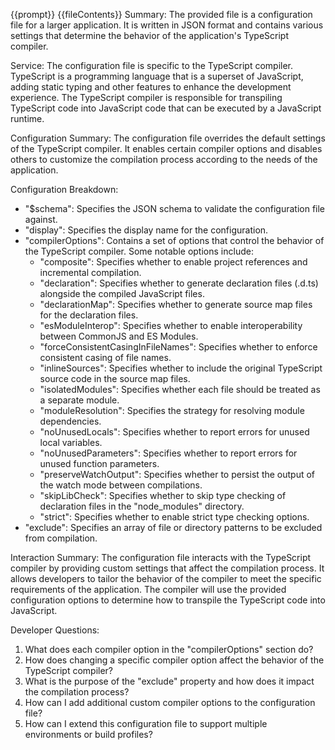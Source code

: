 {{prompt}}
{{fileContents}}
Summary:
The provided file is a configuration file for a larger application. It is written in JSON format and contains various settings that determine the behavior of the application's TypeScript compiler.

Service:
The configuration file is specific to the TypeScript compiler. TypeScript is a programming language that is a superset of JavaScript, adding static typing and other features to enhance the development experience. The TypeScript compiler is responsible for transpiling TypeScript code into JavaScript code that can be executed by a JavaScript runtime.

Configuration Summary:
The configuration file overrides the default settings of the TypeScript compiler. It enables certain compiler options and disables others to customize the compilation process according to the needs of the application.

Configuration Breakdown:
- "$schema": Specifies the JSON schema to validate the configuration file against.
- "display": Specifies the display name for the configuration.
- "compilerOptions": Contains a set of options that control the behavior of the TypeScript compiler. Some notable options include:
  - "composite": Specifies whether to enable project references and incremental compilation.
  - "declaration": Specifies whether to generate declaration files (.d.ts) alongside the compiled JavaScript files.
  - "declarationMap": Specifies whether to generate source map files for the declaration files.
  - "esModuleInterop": Specifies whether to enable interoperability between CommonJS and ES Modules.
  - "forceConsistentCasingInFileNames": Specifies whether to enforce consistent casing of file names.
  - "inlineSources": Specifies whether to include the original TypeScript source code in the source map files.
  - "isolatedModules": Specifies whether each file should be treated as a separate module.
  - "moduleResolution": Specifies the strategy for resolving module dependencies.
  - "noUnusedLocals": Specifies whether to report errors for unused local variables.
  - "noUnusedParameters": Specifies whether to report errors for unused function parameters.
  - "preserveWatchOutput": Specifies whether to persist the output of the watch mode between compilations.
  - "skipLibCheck": Specifies whether to skip type checking of declaration files in the "node_modules" directory.
  - "strict": Specifies whether to enable strict type checking options.
- "exclude": Specifies an array of file or directory patterns to be excluded from compilation.

Interaction Summary:
The configuration file interacts with the TypeScript compiler by providing custom settings that affect the compilation process. It allows developers to tailor the behavior of the compiler to meet the specific requirements of the application. The compiler will use the provided configuration options to determine how to transpile the TypeScript code into JavaScript.

Developer Questions:
1. What does each compiler option in the "compilerOptions" section do?
2. How does changing a specific compiler option affect the behavior of the TypeScript compiler?
3. What is the purpose of the "exclude" property and how does it impact the compilation process?
4. How can I add additional custom compiler options to the configuration file?
5. How can I extend this configuration file to support multiple environments or build profiles?